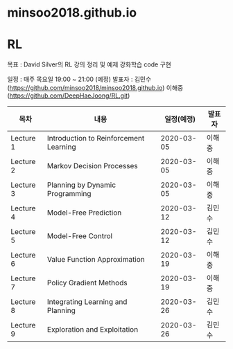 # minsoo2018.github.io

RL
===

목표 : David Silver의 RL 강의 정리 및 예제 강화학습 code 구현

일정 : 매주 목요일 19:00 ~ 21:00 (예정)
발표자 : 김민수 (https://github.com/minsoo2018/minsoo2018.github.io)
         이해중 (https://github.com/DeepHaeJoong/RL.git)

|목차|내용|일정(예정)|발표자|
|------|---|---|---|
|Lecture 1|Introduction to Reinforcement Learning|2020-03-05|이해중|
|Lecture 2|Markov Decision Processes|2020-03-05|이해중|
|Lecture 3|Planning by Dynamic Programming|2020-03-05|이해중|
|Lecture 4|Model-Free Prediction|2020-03-12|김민수|
|Lecture 5|Model-Free Control|2020-03-12|김민수|
|Lecture 6|Value Function Approximation|2020-03-19|이해중|
|Lecture 7|Policy Gradient Methods|2020-03-19|이해중|
|Lecture 8|Integrating Learning and Planning|2020-03-26|김민수|
|Lecture 9|Exploration and Exploitation|2020-03-26|김민수|
